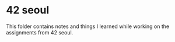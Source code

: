 # 42 seoul
This folder contains notes and things I learned while working on the assignments from 42 seoul.
